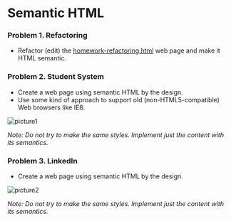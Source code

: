 Semantic HTML
=============

### Problem 1. Refactoring
* Refactor (edit) the [homework-refactoring.html](https://github.com/TelerikAcademy/HTML/blob/master/6.%20Semantic%20HTML/homework-refactoring.html) web page and make it HTML semantic.

### Problem 2. Student System
* Create a web page using semantic HTML by the design.
* Use some kind of approach to support old (non-HTML5-compatible) Web browsers like IE8.

![picture1](https://cloud.githubusercontent.com/assets/3619393/7179645/ba6f880e-e442-11e4-9f54-235e88cb686a.png)

_Note: Do not try to make the same styles. Implement just the content with its semantics._

### Problem 3. LinkedIn
* Create a web page using semantic HTML by the design.

![picture2](https://cloud.githubusercontent.com/assets/3619393/7179271/ac996bf4-e43e-11e4-981f-d0914a8ca92d.png)

_Note: Do not try to make the same styles. Implement just the content with its semantics._